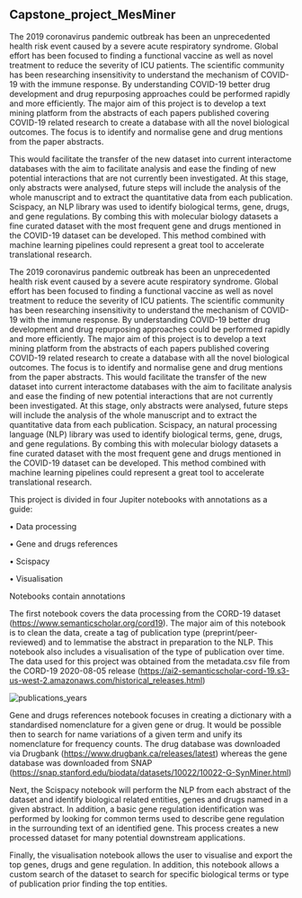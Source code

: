 ## Capstone_project_MesMiner

The 2019 coronavirus pandemic outbreak has been an unprecedented health risk event caused by a severe acute respiratory syndrome. Global effort has been focused to finding a functional vaccine as well as novel treatment to reduce the severity of ICU patients. The scientific community has been researching insensitivity to understand the mechanism of COVID-19 with the immune response. By understanding COVID-19 better drug development and drug repurposing approaches could be performed rapidly and more efficiently. The major aim of this project is to develop a text mining platform from the abstracts of each papers published covering COVID-19 related research to create a database with all the novel biological outcomes. The focus is to identify and normalise gene and drug mentions from the paper abstracts. 

This would facilitate the transfer of the new dataset into current interactome databases with the aim to facilitate analysis and ease the finding of new potential interactions that are not currently been investigated. At this stage, only abstracts were analysed, future steps will include the analysis of the whole manuscript and to extract the quantitative data from each publication. Scispacy, an NLP library was used to identify biological terms, gene, drugs, and gene regulations. By combing this with molecular biology datasets a fine curated dataset with the most frequent gene and drugs mentioned in the COVID-19 dataset can be developed. This method combined with machine learning pipelines could represent a great tool to accelerate translational research.

The 2019 coronavirus pandemic outbreak has been an unprecedented health risk event caused by a severe acute respiratory syndrome. Global effort has been focused to finding a functional vaccine as well as novel treatment to reduce the severity of ICU patients. The scientific community has been researching insensitivity to understand the mechanism of COVID-19 with the immune response. By understanding COVID-19 better drug development and drug repurposing approaches could be performed rapidly and more efficiently. The major aim of this project is to develop a text mining platform from the abstracts of each papers published covering COVID-19 related research to create a database with all the novel biological outcomes. The focus is to identify and normalise gene and drug mentions from the paper abstracts. 
This would facilitate the transfer of the new dataset into current interactome databases with the aim to facilitate analysis and ease the finding of new potential interactions that are not currently been investigated. At this stage, only abstracts were analysed, future steps will include the analysis of the whole manuscript and to extract the quantitative data from each publication. Scispacy, an natural processing language (NLP) library was used to identify biological terms, gene, drugs, and gene regulations. By combing this with molecular biology datasets a fine curated dataset with the most frequent gene and drugs mentioned in the COVID-19 dataset can be developed. This method combined with machine learning pipelines could represent a great tool to accelerate translational research.

This project is divided in four Jupiter notebooks with annotations as a guide:

•	Data processing

•	Gene and drugs references

•	Scispacy

•	Visualisation

Notebooks contain annotations

The first notebook covers the data processing from the CORD-19 dataset (https://www.semanticscholar.org/cord19). The major aim of this notebook is to clean the data, create a tag of publication type (preprint/peer-reviewed) and to lemmatise the abstract in preparation to the NLP. This notebook also includes a visualisation of the type of publication over time. The data used for this project was obtained from the metadata.csv file from the CORD-19 2020-08-05 release
 (https://ai2-semanticscholar-cord-19.s3-us-west-2.amazonaws.com/historical_releases.html) 
 
![publications_years](https://user-images.githubusercontent.com/58293705/90866989-943a5980-e38c-11ea-9e50-8429461c8a11.png)

Gene and drugs references notebook focuses in creating a dictionary with a standardised nomenclature for a given gene or drug. It would be possible then to search for name variations of a given term and unify its nomenclature for frequency counts. The drug database was downloaded via Drugbank (https://www.drugbank.ca/releases/latest) whereas the gene database was downloaded from SNAP (https://snap.stanford.edu/biodata/datasets/10022/10022-G-SynMiner.html)

Next, the Scispacy notebook will perform the NLP from each abstract of the dataset and identify biological related entities, genes and drugs named in a given abstract. In addition, a basic gene regulation identification was performed by looking for common terms used to describe gene regulation in the surrounding text of an identified gene. This process creates a new processed dataset for many potential downstream applications. 

Finally, the visualisation notebook allows the user to visualise and export the top genes, drugs and gene regulation. In addition, this notebook allows a custom search of the dataset to search for specific biological terms or type of publication prior finding the top entities.
